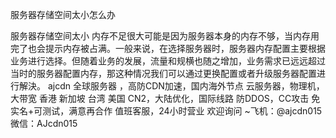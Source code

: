 服务器存储空间太小怎么办


服务器存储空间太小
内存不足很大可能是因为服务器本身的内存不够，当内存用完了也会提示内存被占满。一般来说，在选择服务器时，服务器内存配置主要根据业务进行选择。但随着业务的发展，流量和规横也随之增加，业务需求已远远超过当时的服务器配置内存，那这种情况我们可以通过更换配置或者升级服务器配置进行解決。
ajcdn 全球服务器 ，高防CDN加速，国内海外节点
云服务器，物理机，大带宽
香港 新加坡 台湾 美国
CN2，大陆优化，国际线路
防DDOS，CC攻击
免实名+可测试，满意再合作
值班客服，24小时营业
欢迎询问 ~飞机：@ajcdn015
微信：AJcdn015
